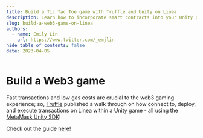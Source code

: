 ```yaml
---
title: Build a Tic Tac Toe game with Truffle and Unity on Linea
description: Learn how to incorporate smart contracts into your Unity game using Truffle and the MetaMask Unity SDK
slug: build-a-web3-game-on-linea
authors:
  - name: Emily Lin
    url: https://www.twitter.com/_emjlin
hide_table_of_contents: false
date: 2023-04-05
---
```


# Build a Web3 game

Fast transactions and low gas costs are crucial to the web3 gaming experience; so, [Truffle](https://trufflesuite.com/) published a walk through on how connect to, deploy, and execute transactions on Linea within a Unity game - all using the [MetaMask Unity SDK](https://c0f4f41c-2f55-4863-921b-sdk-docs.github.io/guide/metamask-sdk-unity.html)!

Check out the guide [here](https://trufflesuite.com/guides/building-a-tic-tac-toe-game-with-truffle-and-unity/)!

